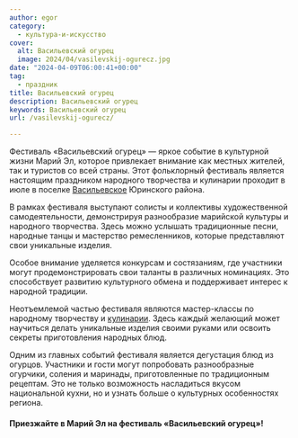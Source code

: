 ```yaml
---
author: egor
category:
  - культура-и-искусство
cover:
  alt: Васильевский огурец
  image: 2024/04/vasilevskij-ogurecz.jpg
date: "2024-04-09T06:00:41+00:00"
tag:
  - праздник
title: Васильевский огурец
description: Васильевский огурец
keywords: Васильевский огурец
url: /vasilevskij-ogurecz/

---
```

Фестиваль «Васильевский огурец» — яркое событие в культурной жизни Марий Эл, которое привлекает внимание как местных жителей, так и туристов со всей страны. Этот фольклорный фестиваль является настоящим праздником народного творчества и кулинарии проходит в июле в поселке [Васильевское](/vasilevskoe/) Юринского района.

В рамках фестиваля выступают солисты и коллективы художественной самодеятельности, демонстрируя разнообразие марийской культуры и народного творчества. Здесь можно услышать традиционные песни, народные танцы и мастерство ремесленников, которые представляют свои уникальные изделия.

Особое внимание уделяется конкурсам и состязаниям, где участники могут продемонстрировать свои таланты в различных номинациях. Это способствует развитию культурного обмена и поддерживает интерес к народной традиции.

Неотъемлемой частью фестиваля являются мастер-классы по народному творчеству и [кулинарии](/sandal/). Здесь каждый желающий может научиться делать уникальные изделия своими руками или освоить секреты приготовления народных блюд.

Одним из главных событий фестиваля является дегустация блюд из огурцов. Участники и гости могут попробовать разнообразные огурчики, соления и маринады, приготовленные по традиционным рецептам. Это не только возможность насладиться вкусом национальной кухни, но и узнать больше о культурных особенностях региона.

#### Приезжайте в Марий Эл на фестиваль «Васильевский огурец»!
